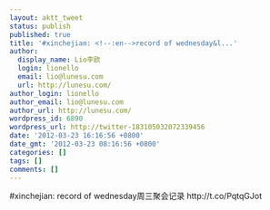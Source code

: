 ```yaml
---
layout: aktt_tweet
status: publish
published: true
title: '#xinchejian: <!--:en-->record of wednesday&l...'
author:
  display_name: Lio李欧
  login: lionello
  email: lio@lunesu.com
  url: http://lunesu.com/
author_login: lionello
author_email: lio@lunesu.com
author_url: http://lunesu.com/
wordpress_id: 6890
wordpress_url: http://twitter-183105032072339456
date: '2012-03-23 16:16:56 +0800'
date_gmt: '2012-03-23 08:16:56 +0800'
categories: []
tags: []
comments: []
---
```

<p>#xinchejian: <!--:en-->record of wednesday<!--:--><!--:zh-->周三聚会记录<!--:--> http://t.co/PqtqGJot</p>
